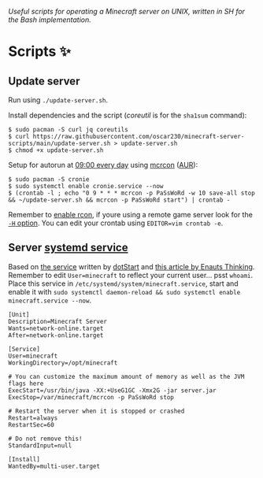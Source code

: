 _Useful scripts for operating a Minecraft server on UNIX, written in SH for the Bash implementation._

# Scripts ✨
## Update server
Run using `./update-server.sh`.

Install dependencies and the script (_coreutil_ is for the `sha1sum` command):
```
$ sudo pacman -S curl jq coreutils
$ curl https://raw.githubusercontent.com/oscar230/minecraft-server-scripts/main/update-server.sh > update-server.sh
$ chmod +x update-server.sh
```

Setup for autorun at [09:00 every day](https://crontab.guru/#0_9_*_*_*) using [mcrcon](https://github.com/Tiiffi/mcrcon) ([AUR](https://aur.archlinux.org/packages/mcrcon)):
```
$ sudo pacman -S cronie
$ sudo systemctl enable cronie.service --now
$ (crontab -l ; echo "0 9 * * * mcrcon -p PaSsWoRd -w 10 save-all stop && ~/update-server.sh && mcrcon -p PaSsWoRd start") | crontab -
```
Remember to [enable rcon](https://github.com/Tiiffi/mcrcon#enable-rcon-on-server), if youre using a remote game server look for the [`-H` option](https://github.com/Tiiffi/mcrcon#usage). You can edit your crontab using `EDITOR=vim crontab -e`.

## Server [systemd service](https://wiki.archlinux.org/title/systemd)
Based on [the service](https://gist.github.com/dotStart/ea0455714a0942474635#file-minecraft-service) written by [dotStart](https://gist.github.com/dotStart) and [this article by Enauts Thinking](https://teilgedanken.de/Blog/post/setting-up-a-minecraft-server-using-systemd/). Remember to edit `User=minecraft` to reflect your current user... psst `whoami`. Place this service in `/etc/systemd/system/minecraft.service`, start and enable it with `sudo systemctl daemon-reload && sudo systemctl enable minecraft.service --now`.
```
[Unit]
Description=Minecraft Server
Wants=network-online.target
After=network-online.target

[Service]
User=minecraft
WorkingDirectory=/opt/minecraft

# You can customize the maximum amount of memory as well as the JVM flags here
ExecStart=/usr/bin/java -XX:+UseG1GC -Xmx2G -jar server.jar
ExecStop=/var/minecraft/mcrcon -p PaSsWoRd stop

# Restart the server when it is stopped or crashed
Restart=always
RestartSec=60

# Do not remove this!
StandardInput=null

[Install]
WantedBy=multi-user.target
```
